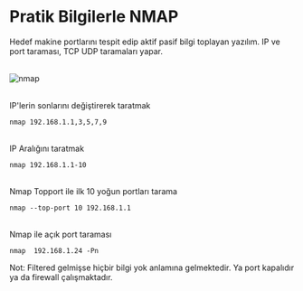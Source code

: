  # Pratik Bilgilerle NMAP
 Hedef makine portlarını tespit edip aktif pasif bilgi toplayan yazılım. IP ve port taraması, TCP UDP taramaları yapar.
</br>
</br>
 
![nmap](https://github.com/musatoktas/white-notebok/blob/master/nmap.PNG?raw=true "NMAP ekran görüntüsü")

</br>
IP'lerin sonlarını değiştirerek taratmak
</br>

```
nmap 192.168.1.1,3,5,7,9
```
</br>
IP Aralığını taratmak
</br>

```
nmap 192.168.1.1-10
```

</br>
Nmap Topport ile ilk 10 yoğun portları tarama
</br>

```
nmap --top-port 10 192.168.1.1
```

</br>
Nmap ile açık port taraması
</br>

```
nmap  192.168.1.24 -Pn
```

Not: Filtered gelmişse hiçbir bilgi yok anlamına gelmektedir. Ya port kapalıdır ya da firewall çalışmaktadır.
